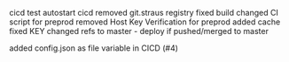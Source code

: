 cicd
test autostart cicd
removed git.straus registry
fixed build
changed CI script for preprod
removed Host Key Verification for preprod
added cache
fixed KEY
changed refs to master - deploy if pushed/merged to master

added config.json as file variable in CICD (#4)
